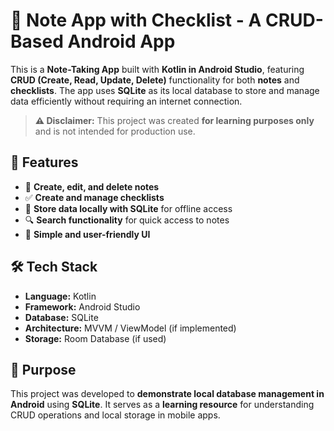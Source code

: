 # 📝 Note App with Checklist - A CRUD-Based Android App  

This is a **Note-Taking App** built with **Kotlin in Android Studio**, featuring **CRUD (Create, Read, Update, Delete)** functionality for both **notes** and **checklists**. The app uses **SQLite** as its local database to store and manage data efficiently without requiring an internet connection.  

> **⚠ Disclaimer:** This project was created **for learning purposes only** and is not intended for production use.  

## 🚀 Features  
- 📝 **Create, edit, and delete notes**  
- ✅ **Create and manage checklists**  
- 📂 **Store data locally with SQLite** for offline access  
- 🔍 **Search functionality** for quick access to notes  
- 🎨 **Simple and user-friendly UI**  

## 🛠 Tech Stack  
- **Language:** Kotlin  
- **Framework:** Android Studio  
- **Database:** SQLite  
- **Architecture:** MVVM / ViewModel (if implemented)  
- **Storage:** Room Database (if used)  

## 🎯 Purpose  
This project was developed to **demonstrate local database management in Android** using **SQLite**. It serves as a **learning resource** for understanding CRUD operations and local storage in mobile apps.  


